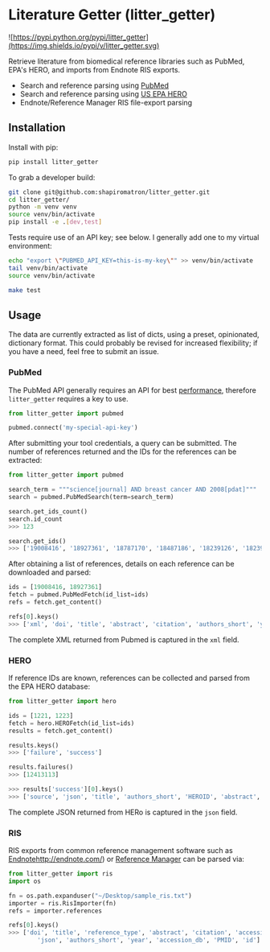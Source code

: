 # Literature Getter (litter_getter)

![https://pypi.python.org/pypi/litter_getter](https://img.shields.io/pypi/v/litter_getter.svg)

Retrieve literature from biomedical reference libraries such as PubMed, EPA's HERO, and imports from Endnote RIS exports.

* Search and reference parsing using [PubMed](http://www.ncbi.nlm.nih.gov/pubmed)
* Search and reference parsing using [US EPA HERO](https://hero.epa.gov/hero/)
* Endnote/Reference Manager RIS file-export parsing

## Installation

Install with pip:

```bash
pip install litter_getter
```

To grab a developer build:

```bash
git clone git@github.com:shapiromatron/litter_getter.git
cd litter_getter/
python -m venv venv
source venv/bin/activate
pip install -e .[dev,test]
```

Tests require use of an API key; see below. I generally add one to my virtual environment:

```bash
echo "export \"PUBMED_API_KEY=this-is-my-key\"" >> venv/bin/activate
tail venv/bin/activate
source venv/bin/activate

make test
```

## Usage

The data are currently extracted as list of dicts, using a preset, opinionated,
dictionary format. This could probably be revised for increased flexibility; if
you have a need, feel free to submit an issue.

### PubMed

The PubMed API generally requires an API for best [performance](https://ncbiinsights.ncbi.nlm.nih.gov/2017/11/02/new-api-keys-for-the-e-utilities/), therefore `litter_getter` requires a key to use.

```python
from litter_getter import pubmed

pubmed.connect('my-special-api-key')
```

After submitting your tool credentials, a query can be submitted. The number of
references returned and the IDs for the references can be extracted:

```python
from litter_getter import pubmed

search_term = """science[journal] AND breast cancer AND 2008[pdat]"""
search = pubmed.PubMedSearch(term=search_term)

search.get_ids_count()
search.id_count
>>> 123

search.get_ids()
>>> ['19008416', '18927361', '18787170', '18487186', '18239126', '18239125']
```

After obtaining a list of references, details on each reference can be downloaded and parsed:

```python
ids = [19008416, 18927361]
fetch = pubmed.PubMedFetch(id_list=ids)
refs = fetch.get_content()

refs[0].keys()
>>> ['xml', 'doi', 'title', 'abstract', 'citation', 'authors_short', 'year', 'PMID', 'authors_list']
```

The complete XML returned from Pubmed is captured in the `xml` field.

### HERO

If reference IDs are known, references can be collected and parsed from the EPA HERO database:

```python
from litter_getter import hero

ids = [1221, 1223]
fetch = hero.HEROFetch(id_list=ids)
results = fetch.get_content()

results.keys()
>>> ['failure', 'success']

results.failures()
>>> [12413113]

>>> results['success'][0].keys()
>>> ['source', 'json', 'title', 'authors_short', 'HEROID', 'abstract', 'year', 'PMID', 'authors_list']
```

The complete JSON returned from HERo is captured in the `json` field.

### RIS

RIS exports from common reference management software such as [Endnote]()http://endnote.com/) or [Reference Manager](http://referencemanager.com/) can be parsed via:

```python
from litter_getter import ris
import os

fn = os.path.expanduser("~/Desktop/sample_ris.txt")
importer = ris.RisImporter(fn)
refs = importer.references

refs[0].keys()
>>> ['doi', 'title', 'reference_type', 'abstract', 'citation', 'accession_number',
        'json', 'authors_short', 'year', 'accession_db', 'PMID', 'id']
```
